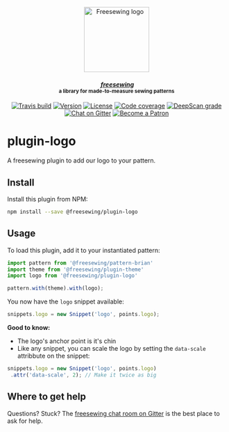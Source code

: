 <p align="center">
  <a title="Go to freesewing.org" href="https://freesewing.org/"><img src="https://freesewing.org/img/logo/black.svg" align="center" width="150px" alt="Freesewing logo"/></a>
</p>
<h4 align="center"><em>&nbsp;<a title="Go to freesewing.org" href="https://freesewing.org/">freesewing</a></em>
<br><sup>a library for made-to-measure sewing patterns</sup>
</h4>
<p align="center">
  <a href="https://travis-ci.org/freesewing/plugin-logo"><img src="https://badgen.net/travis/freesewing/plugin-logo/master" alt="Travis build"></a>
  <a href="https://www.npmjs.com/package/@freesewing/plugin-logo"><img src="https://badgen.net/npm/v/@freesewing/plugin-logo" alt="Version"></a>
  <a href="https://www.npmjs.com/package/@freesewing/plugin-logo"><img src="https://badgen.net/npm/license/@freesewing/plugin-logo" alt="License"></a>
  <a href="https://codecov.io/gh/freesewing/plugin-logo"><img src="https://badgen.net/codecov/c/github/freesewing/plugin-logo/master" alt="Code coverage"></a>
  <a href="https://deepscan.io/dashboard#view=project&pid=3267&bid=27574"><img src="https://deepscan.io/api/projects/3267/branches/27574/badge/grade.svg" alt="DeepScan grade"></a>
  <a href="https://gitter.im/freesewing/freesewing"><img src="https://badgen.net/badge/chat/on%20Gitter/cyan" alt="Chat on Gitter"></a>
  <a href="https://freesewing.org/patrons/join"><img src="https://badgen.net/badge/become/a%20Patron/FF5B77" alt="Become a Patron"></a>
</p>

# plugin-logo

A freesewing plugin to add our logo to your pattern.

## Install

Install this plugin from NPM:

```sh
npm install --save @freesewing/plugin-logo
```

## Usage

To load this plugin, add it to your instantiated pattern:

```js
import pattern from '@freesewing/pattern-brian'
import theme from '@freesewing/plugin-theme'
import logo from '@freesewing/plugin-logo'

pattern.with(theme).with(logo);
```

You now have the `logo` snippet available:

```js
snippets.logo = new Snippet('logo', points.logo);
```

**Good to know:**

 - The logo's anchor point is it's chin
 - Like any snippet, you can scale the logo by setting the `data-scale` attribbute on the snippet:
 
```js
snippets.logo = new Snippet('logo', points.logo)
 .attr('data-scale', 2); // Make it twice as big
```


## Where to get help

Questions? Stuck? The [freesewing chat room on Gitter](https://gitter.im/freesewing/freesewing)
is the best place to ask for help.
